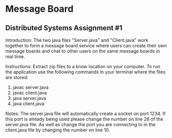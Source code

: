 # Message Board
Distributed Systems Assignment #1
---
Introduction:
The two java files "Server.java" and "Client.java" work together to form a message board service where users can create their own message boards and chat to other users on the same message boards in real time.

Instructions:
Extract zip files to a know location on your computer. To run the application use the following commands in your terminal where the files are stored:
1. javac server.java
2. javac client.java
3. java server.java
4. java client.java

Notes:
The server.java file will automatically create a socket on port 1234. 
If this port is already being used please change the number on line 26 of the server.java file. 
As well as change the port you are connecting to in the client.java file by changing the number on line 10. 
